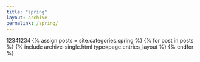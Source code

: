 ```yaml
---
title: "spring"
layout: archive
permalink: /spring/
---
```

12341234
{% assign posts = site.categories.spring %}
{% for post in posts %} {% include archive-single.html type=page.entries_layout %} {% endfor %}